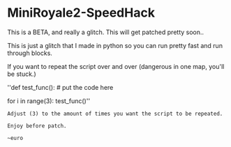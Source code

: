 # MiniRoyale2-SpeedHack
This is a BETA, and really a glitch. This will get patched pretty soon..

This is just a glitch that I made in python so you can run pretty fast and run through blocks.

If you want to repeat the script over and over (dangerous in one map, you'll be stuck.)

''def test_func():
    # put the code here

for i in range(3):
    test_func()''
    
    Adjust (3) to the amount of times you want the script to be repeated.
    
    Enjoy before patch. 
    
    ~euro

